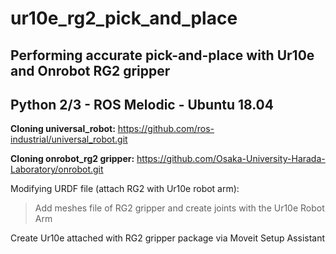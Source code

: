 # ur10e_rg2_pick_and_place
## Performing accurate pick-and-place with Ur10e and Onrobot RG2 gripper
## Python 2/3 - ROS Melodic - Ubuntu 18.04

**Cloning universal_robot:**
https://github.com/ros-industrial/universal_robot.git

**Cloning onrobot_rg2 gripper:**
https://github.com/Osaka-University-Harada-Laboratory/onrobot.git

Modifying URDF file (attach RG2 with Ur10e robot arm):
> Add meshes file of RG2 gripper and create joints with the Ur10e Robot Arm
>
Create Ur10e attached with RG2 gripper package via Moveit Setup Assistant


